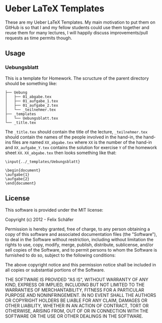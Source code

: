 # Ueber LaTeX Templates

These are my Ueber LaTeX Templates. My main motivation to put them on GitHub is
so that I and my fellow students could use them together and reuse them for many
lectures, I will happily discuss improvements/pull requests as time permits
though.

## Usage

### Uebungsblatt

This is a template for Homework. The scructure of the parent directory should be
something like:

    ├── Uebung
    │   ├── 01_abgabe.tex
    │   ├── 01_aufgabe_1.tex
    │   ├── 01_aufgabe_2.tex
    │   └── _teilnehmer.tex
    ├── _templates
    │   └── Uebungsblatt.tex
    └── _title.tex

The `_title.tex` should contain the title of the lecture, `_teilnehmer.tex`
should contain the names of the people involved in the hand-in, the hand-ins
files are named `XX_abgabe.tex` where `XX` is the number of the hand-in and
`XX_aufgabe_Y.tex` contains the solution for exercise `Y` of the homework sheet
`XX`. `XX_abgabe.tex` then looks something like that:

    \input{../_templates/Uebungsblatt}
    
    \begin{document}
    \aufgabe{1}
    \aufgabe{2}
    \end{document}

## License

This software is provided under the MIT license:

Copyright (c) 2012 - Felix Schäfer

Permission is hereby granted, free of charge, to any person obtaining a copy of
this software and associated documentation files (the "Software"), to deal in
the Software without restriction, including without limitation the rights to
use, copy, modify, merge, publish, distribute, sublicense, and/or sell copies of
the Software, and to permit persons to whom the Software is furnished to do so,
subject to the following conditions:

The above copyright notice and this permission notice shall be included in all
copies or substantial portions of the Software.

THE SOFTWARE IS PROVIDED "AS IS", WITHOUT WARRANTY OF ANY KIND, EXPRESS OR
IMPLIED, INCLUDING BUT NOT LIMITED TO THE WARRANTIES OF MERCHANTABILITY, FITNESS
FOR A PARTICULAR PURPOSE AND NONINFRINGEMENT. IN NO EVENT SHALL THE AUTHORS OR
COPYRIGHT HOLDERS BE LIABLE FOR ANY CLAIM, DAMAGES OR OTHER LIABILITY, WHETHER
IN AN ACTION OF CONTRACT, TORT OR OTHERWISE, ARISING FROM, OUT OF OR IN
CONNECTION WITH THE SOFTWARE OR THE USE OR OTHER DEALINGS IN THE SOFTWARE.
